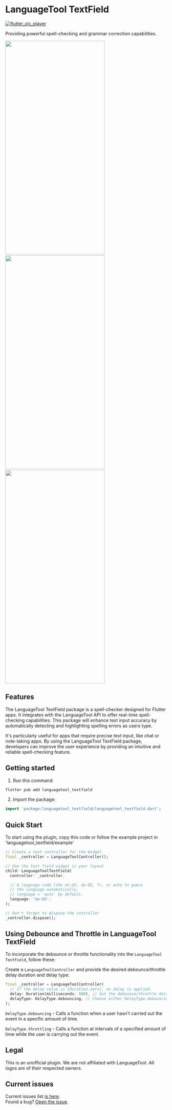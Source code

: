 <!--
This README describes the package. If you publish this package to pub.dev,
this README's contents appear on the landing page for your package.

For information about how to write a good package README, see the guide for
[writing package pages](https://dart.dev/guides/libraries/writing-package-pages).

For general information about developing packages, see the Dart guide for
[creating packages](https://dart.dev/guides/libraries/create-library-packages)
and the Flutter guide for
[developing packages and plugins](https://flutter.dev/developing-packages).
-->

# LanguageTool TextField
[![flutter_vlc_player](https://nokycucwgzweensacwfy.supabase.co/functions/v1/get_project_badge?projectName=flutter_vlc_player)](https://www.worklog.ai)

Providing powerful spell-checking and grammar correction capabilities.

<div>
<img src="https://raw.githubusercontent.com/solid-software/languagetool_textfield/master/doc/misspeling_langtool.png" width="310" height="667">
&nbsp
&nbsp
<img src="https://raw.githubusercontent.com/solid-software/languagetool_textfield/master/doc/typo_langtool.png" width="310" height="667">
&nbsp
&nbsp
<img src="https://raw.githubusercontent.com/solid-software/languagetool_textfield/master/doc/uncategorized_langtool.png" width="310" height="667">
</div>

## Features

The LanguageTool TextField package is a spell-checker designed for Flutter apps. It integrates with the LanguageTool API to offer real-time spell-checking capabilities. This package will enhance text input accuracy by automatically detecting and highlighting spelling errors as users type. 

It's particularly useful for apps that require precise text input, like chat or note-taking apps. By using the LanguageTool TextField package, developers can improve the user experience by providing an intuitive and reliable spell-checking feature.


## Getting started

1. Run this command:

```dart
flutter pub add languagetool_textfield
```

2. Import the package:

```dart
import 'package:languagetool_textfield/languagetool_textfield.dart';
```


## Quick Start
To start using the plugin, copy this code or follow the example project in 'languagetool_textfield/example'

```dart
// Create a text controller for the Widget
final _controller = LanguageToolController();

// Use the text field widget in your layout
child: LanguageToolTextField(
  controller: _controller,

  // A language code like en-US, de-DE, fr, or auto to guess
  // the language automatically.
  // language = 'auto' by default.
  language: 'en-US',
);

// Don't forget to dispose the controller
_controller.dispose();
```

## Using Debounce and Throttle in LanguageTool TextField

To incorporate the debounce or throttle functionality into the `LanguageTool TextField`, follow these:

Create a `LanguageToolController` and provide the desired debounce/throttle delay duration and delay type:
   ```dart
   final _controller = LanguageToolController(
     // If the delay value is [Duration.zero], no delay is applied.
     delay: Duration(milliseconds: 500), // Set the debounce/throttle delay duration here
     delayType: DelayType.debouncing, // Choose either DelayType.debouncing or DelayType.throttling
   );
```

  `DelayType.debouncing` - Calls a function when a user hasn't carried out the event in a specific amount of time.

  `DelayType.throttling` - Calls a function at intervals of a specified amount of time while the user is carrying out the event.

## Legal

This is an unofficial plugin. We are not affiliated with LanguageTool.
All logos are of their respected owners.

## Current issues

Current issues list [is here](https://github.com/solid-software/languagetool_textfield/issues).\
Found a bug? [Open the issue](https://github.com/solid-software/languagetool_textfield/issues/new).

